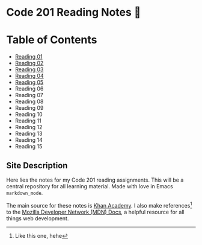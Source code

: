 # Code 201 Reading Notes 📖

# Table of Contents
- [Reading 01](./class-01.md)
- [Reading 02](./class-02.md)
- [Reading 03](./class-03.md)
- [Reading 04](./class-04.md)
- [Reading 05](./class-05.md)
- Reading 06
- Reading 07
- Reading 08
- Reading 09
- Reading 10
- Reading 11
- Reading 12
- Reading 13
- Reading 14
- Reading 15
	   
## Site Description ##

Here lies the notes for my Code 201 reading assignments. This will be a central repository for all learning material. Made with love in Emacs `markdown_mode`. 

The main source for these notes is [Khan Academy](https://www.khanacademy.org/computing/computer-programming/html-css). I also make references[^1] to the [Mozilla Developer Network (MDN) Docs](https://developer.mozilla.org/en-US/), a helpful resource for all things web development.


[^1]: Like this one, hehe

